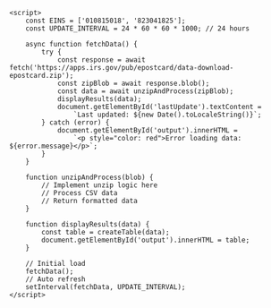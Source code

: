<!DOCTYPE html>
<html>
<head>
    <title>IRS Tax Status</title>
    <style>
        table { border-collapse: collapse; width: 100%; }
        th, td { border: 1px solid #ddd; padding: 8px; }
        .completed { background: #90EE90; }
        .due { background: #FFE87C; }
        .late { background: #FFB6C1; }
        #lastUpdate { font-size: 0.8em; color: #666; }
    </style>
</head>
<body>
    <div id="lastUpdate"></div>
    <div id="output"></div>

    <script>
        const EINS = ['010815018', '823041825'];
        const UPDATE_INTERVAL = 24 * 60 * 60 * 1000; // 24 hours

        async function fetchData() {
            try {
                const response = await fetch('https://apps.irs.gov/pub/epostcard/data-download-epostcard.zip');
                const zipBlob = await response.blob();
                const data = await unzipAndProcess(zipBlob);
                displayResults(data);
                document.getElementById('lastUpdate').textContent = 
                    `Last updated: ${new Date().toLocaleString()}`;
            } catch (error) {
                document.getElementById('output').innerHTML = 
                    `<p style="color: red">Error loading data: ${error.message}</p>`;
            }
        }

        function unzipAndProcess(blob) {
            // Implement unzip logic here
            // Process CSV data
            // Return formatted data
        }

        function displayResults(data) {
            const table = createTable(data);
            document.getElementById('output').innerHTML = table;
        }

        // Initial load
        fetchData();
        // Auto refresh
        setInterval(fetchData, UPDATE_INTERVAL);
    </script>
</body>
</html>
